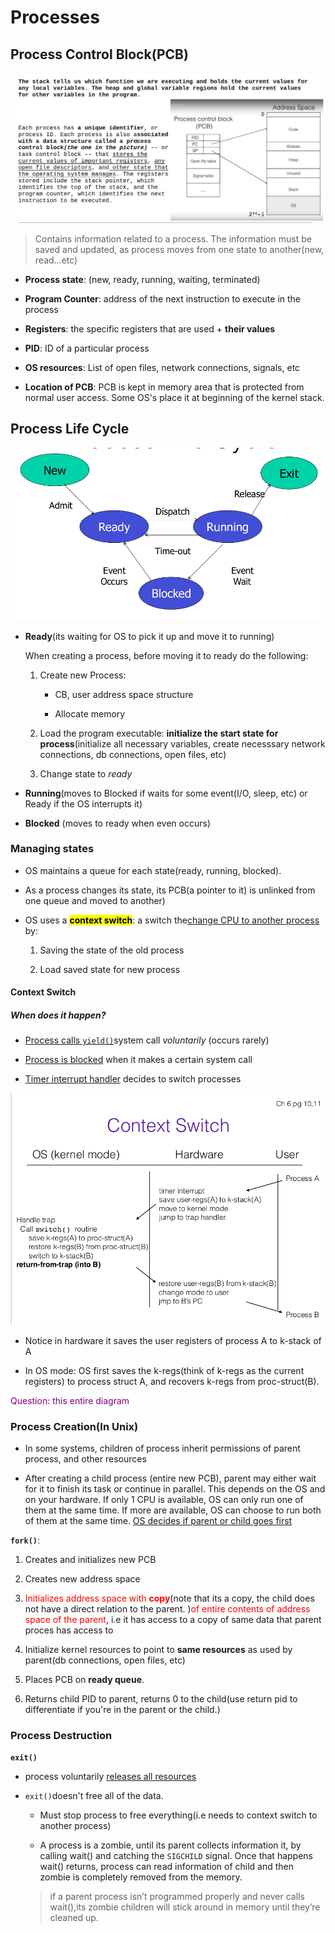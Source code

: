 # Processes

## Process Control Block(PCB)

![Process Control Block](pcb.png)

> Contains information related to a process. The information must be saved and updated, as process moves from one state to another(new, read...etc)

* **Process state**: (new, ready, running, waiting, terminated)

* **Program Counter**: address of the next instruction to execute in the process

* **Registers**: the specific registers that are used + **their values** 

* **PID**: ID of a particular process
- **OS resources**: List of open files, network connections, signals, etc

- **Location of PCB**: PCB is kept in memory area that is protected from normal user access. Some OS's place it at beginning of the kernel stack.

## Process Life Cycle

![](process_lifecycle.png)

- **Ready**(its waiting for OS to pick it up and move it to running)
  
  When creating a process, before moving it to ready do the following:
  
  1. Create new Process:
     
     * CB, user address space structure
     
     * Allocate memory
  
  2. Load the program executable: **initialize the start state for process**(initialize all necessary variables, create necesssary network connections, db connections, open files, etc)
  
  3. Change state to *ready*

- **Running**(moves to Blocked if waits for some event(I/O, sleep, etc) or Ready if the OS interrupts it)

- **Blocked** (moves to ready when even occurs)

### Managing states

* OS maintains a queue for each state(ready, running, blocked).

* As a process changes its state, its PCB(a pointer to it) is unlinked from one queue and moved to another)

* OS uses a <mark>**context switch**</mark>: a switch the<u>change CPU to another process</u> by:
  
  1. Saving the state of the old process
  
  2. Load saved state for new process

#### Context Switch

##### When does it happen?

* <u>Process calls `yield()`</u>system call *voluntarily*  (occurs rarely)

* <u>Process is blocked</u> when it makes a certain system call

* <u>Timer interrupt handler</u> decides to switch processes

![context switch](context_switch.png)

* Notice in hardware it saves the user registers of process A to k-stack of A

* In OS mode: OS first saves the k-regs(think of k-regs as the current registers) to process struct A, and recovers k-regs from proc-struct(B). 

<font color="purple">Question: this entire diagram</font>

### Process Creation(In Unix)

* In some systems, children of process inherit permissions of parent process, and other resources 

* After creating a child process (entire new PCB), parent may either wait for it to finish its task or continue in parallel. This depends on the OS and on your hardware. If only 1 CPU is available, OS can only run one of them at the same time. If more are available, OS can choose to run both of them at the same time.  <u>OS decides if parent or child goes first</u>

**`fork()`**:

1. Creates and initializes new PCB

2. Creates new address space

3. <font color="red">Initializes address space with **copy**</font>(note that its a copy, the child does not have a direct relation to the parent. )<font color="red">of entire contents of address space of the parent</font>, i.e it has access to a copy of same data that parent proces has access to

4. Initialize kernel resources to point to **same resources** as used by parent(db connections, open files, etc)

5. Places PCB on **ready queue**.

6. Returns child PID to parent, returns 0 to the child(use return pid to differentiate if you're in the parent or the child.)

### Process Destruction

**`exit()`**

* process voluntarily <u>releases all resources</u>

* `exit()`doesn't free all of the data.
  
  * Must stop process to free everything(i.e needs to context switch to another process)
  
  * A process is a zombie, until its parent collects information it, by calling wait() and catching the `SIGCHILD` signal. Once that happens wait()  returns, process can read information of child and then zombie is completely removed from the memory.
  
  > if a parent process isn’t programmed properly and never calls wait(),its zombie children will stick around in memory until they’re cleaned up.

# 

